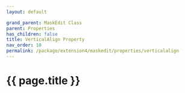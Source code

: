 ```yaml
---
layout: default

grand_parent: MaskEdit Class
parent: Properties
has_children: false
title: VerticalAlign Property
nav_order: 10
permalink: /package/extension4/maskedit/properties/verticalalign
---
```

# {{ page.title }}